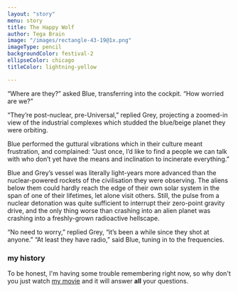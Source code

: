```yaml
---
layout: "story"
menu: story
title: The Happy Wolf
author: Tega Brain
image: "/images/rectangle-43-19@1x.png"
imageType: pencil
backgroundColor: festival-2
ellipseColor: chicago
titleColor: lightning-yellow

---
```


“Where are they?” asked Blue, transferring into the cockpit. “How worried are we?”

“They’re post-nuclear, pre-Universal,” replied Grey, projecting a zoomed-in view of the industrial complexes which studded the blue/beige planet they were orbiting.

Blue performed the guttural vibrations which in their culture meant frustration, and complained: “Just once, I’d like to find a people we can talk with who don’t yet have the means and inclination to incinerate everything.”

Blue and Grey’s vessel was literally light-years more advanced than the nuclear-powered rockets of the civilisation they were observing. The aliens below them could hardly reach the edge of their own solar system in the span of one of their lifetimes, let alone visit others. Still, the pulse from a nuclear detonation was quite sufficient to interrupt their zero-point gravity drive, and the only thing worse than crashing into an alien planet was crashing into a freshly-grown radioactive hellscape.

“No need to worry,” replied Grey, “it’s been a while since they shot at anyone.” “At least they have radio,” said Blue, tuning in to the frequencies.
  

### my history

To be honest, I'm having some trouble remembering right now, so why don't you just watch [my movie](http://en.wikipedia.org/wiki/The_Princess_Bride_%28film%29) and it will answer **all** your questions.